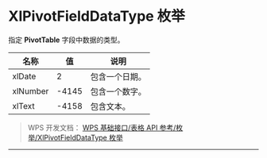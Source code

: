 # XlPivotFieldDataType 枚举

指定 **PivotTable** 字段中数据的类型。

| 名称     | 值    | 说明           |
|----------|-------|----------------|
| xlDate   | 2     | 包含一个日期。 |
| xlNumber | -4145 | 包含一个数字。 |
| xlText   | -4158 | 包含文本。     |

> WPS 开发文档： [WPS 基础接口/表格 API 参考/枚举/XlPivotFieldDataType 枚举](https://qn.cache.wpscdn.cn/encs/doc/office_v19/topics/WPS%20%E5%9F%BA%E7%A1%80%E6%8E%A5%E5%8F%A3/%E8%A1%A8%E6%A0%BC%20API%20%E5%8F%82%E8%80%83/%E6%9E%9A%E4%B8%BE/XlPivotFieldDataType%20%E6%9E%9A%E4%B8%BE.html)

------------------------------------------------------------------------
